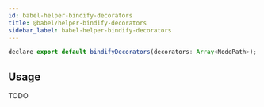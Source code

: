 ```yaml
---
id: babel-helper-bindify-decorators
title: @babel/helper-bindify-decorators
sidebar_label: babel-helper-bindify-decorators
---
```


```js
declare export default bindifyDecorators(decorators: Array<NodePath>);
```
## Usage

TODO

